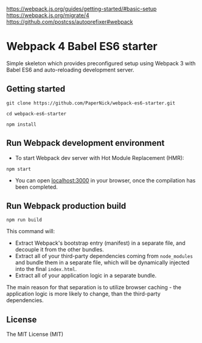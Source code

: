 https://webpack.js.org/guides/getting-started/#basic-setup
https://webpack.js.org/migrate/4
https://github.com/postcss/autoprefixer#webpack


# Webpack 4 Babel ES6 starter

Simple skeleton which provides preconfigured setup using Webpack 3 with Babel ES6 and auto-reloading development server.


## Getting started

```
git clone https://github.com/PaperNick/webpack-es6-starter.git
```
```
cd webpack-es6-starter
```
```
npm install
```

## Run Webpack development environment

- To start Webpack dev server with Hot Module Replacement (HMR):
```
npm start
```
- You can open [localhost:3000](http://localhost:3000/) in your browser, once the compilation has been completed.

## Run Webpack production build
```
npm run build
```

This command will:
- Extract Webpack's bootstrap entry (manifest) in a separate file, and decouple it from the other bundles.
- Extract all of your third-party dependencies coming from `node_modules` and bundle them in a separate file, which will be dynamically injected into the final `index.html`.
- Extract all of your application logic in a separate bundle.

The main reason for that separation is to utilize browser caching - the application logic is more likely to change, than the third-party dependencies.


## License
The MIT License (MIT)